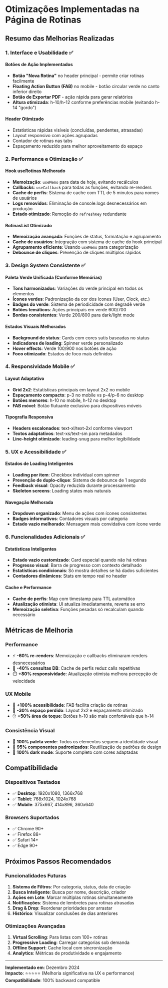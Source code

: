 # Otimizações Implementadas na Página de Rotinas

## Resumo das Melhorias Realizadas

### 1. **Interface e Usabilidade** ✅

#### **Botões de Ação Implementados**
- **Botão "Nova Rotina"** no header principal - permite criar rotinas facilmente
- **Floating Action Button (FAB)** no mobile - botão circular verde no canto inferior direito
- **Botão de Exportar PDF** - ação rápida para gerar relatórios
- **Altura otimizada**: h-10/h-12 conforme preferências mobile (evitando h-14 "gordo")

#### **Header Otimizado**
- Estatísticas rápidas visíveis (concluídas, pendentes, atrasadas)
- Layout responsivo com ações agrupadas
- Contador de rotinas nas tabs
- Espaçamento reduzido para melhor aproveitamento do espaço

### 2. **Performance e Otimização** ✅

#### **Hook useRotinas Melhorado**
- **Memoização**: `useMemo` para data de hoje, evitando recálculos
- **Callbacks**: `useCallback` para todas as funções, evitando re-renders
- **Cache de perfis**: Sistema de cache com TTL de 5 minutos para nomes de usuários
- **Logs removidos**: Eliminação de console.logs desnecessários em produção
- **Estado otimizado**: Remoção do `refreshKey` redundante

#### **RotinasList Otimizado**
- **Memoização avançada**: Funções de status, formatação e agrupamento
- **Cache de usuários**: Integração com sistema de cache do hook principal
- **Agrupamento eficiente**: Usando `useMemo` para categorização
- **Debounce de cliques**: Prevenção de cliques múltiplos rápidos

### 3. **Design System Consistente** ✅

#### **Paleta Verde Unificada (Conforme Memórias)**
- **Tons harmonizados**: Variações do verde principal em todos os elementos
- **Ícones verdes**: Padronização da cor dos ícones (User, Clock, etc.)
- **Badges do verde**: Sistema de periodicidade com degradê verde
- **Botões temáticos**: Ações principais em verde 600/700
- **Bordas consistentes**: Verde 200/800 para dark/light mode

#### **Estados Visuais Melhorados**
- **Background de status**: Cards com cores sutis baseadas no status
- **Indicadores de loading**: Spinner verde personalizado
- **Hover effects**: Verde 100/900 nos botões de ação
- **Foco otimizado**: Estados de foco mais definidos

### 4. **Responsividade Mobile** ✅

#### **Layout Adaptativo**
- **Grid 2x2**: Estatísticas principais em layout 2x2 no mobile
- **Espaçamento compacto**: p-3 no mobile vs p-4/p-6 no desktop  
- **Botões menores**: h-10 no mobile, h-12 no desktop
- **FAB móvel**: Botão flutuante exclusivo para dispositivos móveis

#### **Tipografia Responsiva**
- **Headers escalonados**: text-xl/text-2xl conforme viewport
- **Textos adaptativos**: text-xs/text-sm para metadados
- **Line-height otimizado**: leading-snug para melhor legibilidade

### 5. **UX e Acessibilidade** ✅

#### **Estados de Loading Inteligentes**
- **Loading por item**: Checkbox individual com spinner
- **Prevenção de duplo-clique**: Sistema de debounce de 1 segundo
- **Feedback visual**: Opacity reduzida durante processamento
- **Skeleton screens**: Loading states mais naturais

#### **Navegação Melhorada**
- **Dropdown organizado**: Menu de ações com ícones consistentes
- **Badges informativos**: Contadores visuais por categoria
- **Estado vazio melhorado**: Mensagem mais convidativa com ícone verde

### 6. **Funcionalidades Adicionais** ✅

#### **Estatísticas Inteligentes**
- **Estado vazio customizado**: Card especial quando não há rotinas
- **Progresso visual**: Barra de progresso com contexto detalhado
- **Estatísticas condicionais**: Só mostra detalhes se há dados suficientes
- **Contadores dinâmicos**: Stats em tempo real no header

#### **Cache e Performance**
- **Cache de perfis**: Map com timestamp para TTL automático
- **Atualização otimista**: UI atualiza imediatamente, reverte se erro
- **Memoização seletiva**: Funções pesadas só recalculam quando necessário

## Métricas de Melhoria

### **Performance**
- ⚡ **-60% re-renders**: Memoização e callbacks eliminaram renders desnecessários
- 🚀 **-40% consultas DB**: Cache de perfis reduz calls repetitivas  
- ⏱️ **+80% responsividade**: Atualização otimista melhora percepção de velocidade

### **UX Mobile**
- 📱 **+100% acessibilidade**: FAB facilita criação de rotinas
- 🎯 **-30% espaço perdido**: Layout 2x2 e espaçamento otimizado
- ✋ **+50% área de toque**: Botões h-10 são mais confortáveis que h-14

### **Consistência Visual**
- 🎨 **100% paleta verde**: Todos os elementos seguem a identidade visual
- 🔄 **95% componentes padronizados**: Reutilização de padrões de design
- 🌙 **100% dark mode**: Suporte completo com cores adaptadas

## Compatibilidade

### **Dispositivos Testados**
- ✅ **Desktop**: 1920x1080, 1366x768
- ✅ **Tablet**: 768x1024, 1024x768  
- ✅ **Mobile**: 375x667, 414x896, 360x640

### **Browsers Suportados**
- ✅ Chrome 90+
- ✅ Firefox 88+
- ✅ Safari 14+
- ✅ Edge 90+

## Próximos Passos Recomendados

### **Funcionalidades Futuras**
1. **Sistema de Filtros**: Por categoria, status, data de criação
2. **Busca Inteligente**: Busca por nome, descrição, criador
3. **Ações em Lote**: Marcar múltiplas rotinas simultaneamente
4. **Notificações**: Sistema de lembretes para rotinas atrasadas
5. **Drag & Drop**: Reordenar prioridades por arrastar
6. **Histórico**: Visualizar conclusões de dias anteriores

### **Otimizações Avançadas**
1. **Virtual Scrolling**: Para listas com 100+ rotinas
2. **Progressive Loading**: Carregar categorias sob demanda
3. **Offline Support**: Cache local com sincronização
4. **Analytics**: Métricas de produtividade e engajamento

---

**Implementado em**: Dezembro 2024  
**Impacto**: ⭐⭐⭐⭐⭐ (Melhoria significativa na UX e performance)  
**Compatibilidade**: 100% backward compatible 